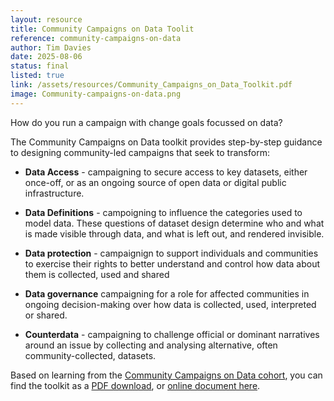 ```yaml
---
layout: resource
title: Community Campaigns on Data Toolit
reference: community-campaigns-on-data
author: Tim Davies
date: 2025-08-06
status: final
listed: true
link: /assets/resources/Community_Campaigns_on_Data_Toolkit.pdf
image: Community-campaigns-on-data.png
---
```


How do you run a campaign with change goals focussed on data? 

The Community Campaigns on Data toolkit provides step-by-step guidance to designing community-led campaigns that seek to transform:

* **Data Access** - campaigning to secure access to key datasets, either once-off, or as an ongoing source of open data or digital public infrastructure.

* **Data Definitions** - campoigning to influence the categories used to model data. These questions of dataset design determine who and what is made visible through data, and what is left out, and rendered invisible.

* **Data protection** - campaignign to support individuals and communities to exercise their rights to better understand and control how data about them is collected, used and shared

* **Data governance** campaigning for a role for affected communities in ongoing decision-making over how data is collected, used, interpreted or shared.

* **Counterdata** - campaigning to challenge official or dominant narratives around an issue by collecting and analysing alternative, often community-collected, datasets.

Based on learning from the [Community Campaigns on Data cohort](https://connectedbydata.org/projects/2023-catalysing-communities), you can find the toolkit as a [PDF download](/assets/resources/Community_Campaigns_on_Data_Toolkit.pdf), or [online document here](https://docs.google.com/document/d/1nnBDI-BIgG4B3WEYKSog2-yJEXpw7OIglBHXDap-q1g/edit?tab=t.0).